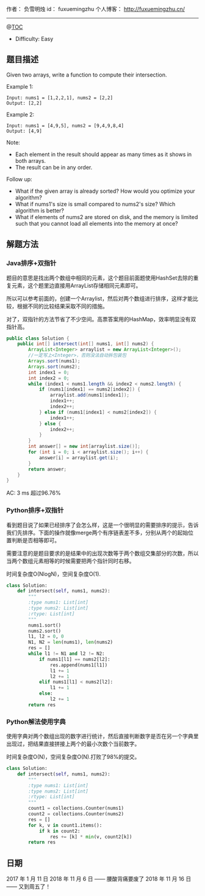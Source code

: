 
作者： 负雪明烛
id：	fuxuemingzhu
个人博客：	http://fuxuemingzhu.cn/

---
@[TOC](目录)

 - Difficulty: Easy

## 题目描述


Given two arrays, write a function to compute their intersection.

Example 1:

	Input: nums1 = [1,2,2,1], nums2 = [2,2]
	Output: [2,2]

Example 2:

	Input: nums1 = [4,9,5], nums2 = [9,4,9,8,4]
	Output: [4,9]

Note:

- Each element in the result should appear as many times as it shows in both arrays.
- The result can be in any order.

Follow up:

- What if the given array is already sorted? How would you optimize your algorithm?
- What if nums1's size is small compared to nums2's size? Which algorithm is better?
- What if elements of nums2 are stored on disk, and the memory is limited such that you cannot load all elements into the memory at once?


## 解题方法

### Java排序+双指针

题目的意思是找出两个数组中相同的元素，这个题目前面题使用HashSet去除的重复元素，这个题里边直接用ArrayList存储相同元素即可。

所以可以参考前面的，创建一个Arraylist，然后对两个数组进行排序，这样才能比较，根据不同的比较结果采取不同的措施。

对了，双指针的方法节省了不少空间。高票答案用的HashMap，效率明显没有双指针高。


```java
public class Solution {
    public int[] intersect(int[] nums1, int[] nums2) {
		ArrayList<Integer> arraylist = new ArrayList<Integer>();
		//一定写上<Integer>，否则没法自动拆包装包
		Arrays.sort(nums1);
		Arrays.sort(nums2);
		int index1 = 0;
		int index2 = 0;
		while (index1 < nums1.length && index2 < nums2.length) {
			if (nums1[index1] == nums2[index2]) {
				arraylist.add(nums1[index1]);
				index1++;
				index2++;
			} else if (nums1[index1] < nums2[index2]) {
				index1++;
			} else {
				index2++;
			}
		}
		int answer[] = new int[arraylist.size()];
		for (int i = 0; i < arraylist.size(); i++) {
			answer[i] = arraylist.get(i);
		}
		return answer;
    }
}
```

AC: 3 ms 超过96.76%

### Python排序+双指针

看到题目说了如果已经排序了会怎么样，这是一个很明显的需要排序的提示，告诉我们先排序。下面的操作就像merge两个有序链表差不多，分别从两个的起始位置判断是否相等即可。

需要注意的是题目要求的是结果中的出现次数等于两个数组交集部分的次数，所以当两个数组元素相等的时候需要把两个指针同时右移。

时间复杂度O(NlogN)，空间复杂度O(1).

```python
class Solution:
    def intersect(self, nums1, nums2):
        """
        :type nums1: List[int]
        :type nums2: List[int]
        :rtype: List[int]
        """
        nums1.sort()
        nums2.sort()
        l1, l2 = 0, 0
        N1, N2 = len(nums1), len(nums2)
        res = []
        while l1 != N1 and l2 != N2:
            if nums1[l1] == nums2[l2]:
                res.append(nums1[l1])
                l1 += 1
                l2 += 1
            elif nums1[l1] < nums2[l2]:
                l1 += 1
            else:
                l2 += 1
        return res
```

### Python解法使用字典

使用字典对两个数组出现的数字进行统计，然后直接判断数字是否在另一个字典里出现过，把结果直接拼接上两个的最小次数个当前数字。

时间复杂度O(N)，空间复杂度O(N).打败了98%的提交。

```python
class Solution:
    def intersect(self, nums1, nums2):
        """
        :type nums1: List[int]
        :type nums2: List[int]
        :rtype: List[int]
        """
        count1 = collections.Counter(nums1)
        count2 = collections.Counter(nums2)
        res = []
        for k, v in count1.items():
            if k in count2:
                res += [k] * min(v, count2[k])
        return res
```


## 日期

2017 年 1 月 11 日 
2018 年 11 月 6 日 —— 腰酸背痛要废了
2018 年 11 月 16 日 —— 又到周五了！

  [1]: https://leetcode.com/problems/intersection-of-two-arrays-ii/
